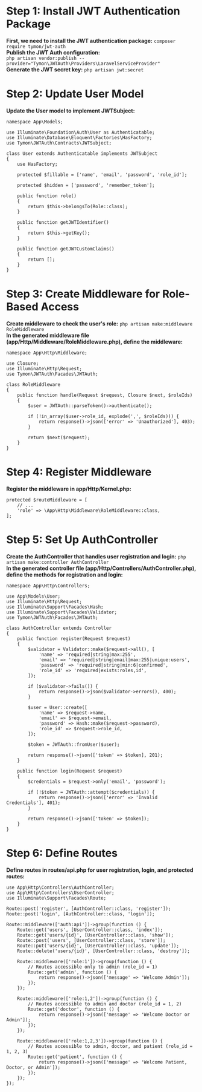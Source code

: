 # Step 1: Install JWT Authentication Package

**First, we need to install the JWT authentication package:** `composer require tymon/jwt-auth`  
**Publish the JWT Auth configuration:**  
`php artisan vendor:publish --provider="Tymon\JWTAuth\Providers\LaravelServiceProvider"`  
**Generate the JWT secret key:** `php artisan jwt:secret`  

# Step 2: Update User Model

**Update the User model to implement JWTSubject:**  
```
namespace App\Models;

use Illuminate\Foundation\Auth\User as Authenticatable;
use Illuminate\Database\Eloquent\Factories\HasFactory;
use Tymon\JWTAuth\Contracts\JWTSubject;

class User extends Authenticatable implements JWTSubject
{
    use HasFactory;

    protected $fillable = ['name', 'email', 'password', 'role_id'];

    protected $hidden = ['password', 'remember_token'];

    public function role()
    {
        return $this->belongsTo(Role::class);
    }

    public function getJWTIdentifier()
    {
        return $this->getKey();
    }

    public function getJWTCustomClaims()
    {
        return [];
    }
}
```

# Step 3: Create Middleware for Role-Based Access

**Create middleware to check the user's role:** `php artisan make:middleware RoleMiddleware`  
**In the generated middleware file (app/Http/Middleware/RoleMiddleware.php), define the middleware:**  
```
namespace App\Http\Middleware;

use Closure;
use Illuminate\Http\Request;
use Tymon\JWTAuth\Facades\JWTAuth;

class RoleMiddleware
{
    public function handle(Request $request, Closure $next, $roleIds)
    {
        $user = JWTAuth::parseToken()->authenticate();

        if (!in_array($user->role_id, explode(',', $roleIds))) {
            return response()->json(['error' => 'Unauthorized'], 403);
        }

        return $next($request);
    }
}
```

# Step 4: Register Middleware

**Register the middleware in app/Http/Kernel.php:**  
```
protected $routeMiddleware = [
    // ...
    'role' => \App\Http\Middleware\RoleMiddleware::class,
];
```

# Step 5: Set Up AuthController

**Create the AuthController that handles user registration and login:** `php artisan make:controller AuthController`  
**In the generated controller file (app/Http/Controllers/AuthController.php), define the methods for registration and login:**  
```
namespace App\Http\Controllers;

use App\Models\User;
use Illuminate\Http\Request;
use Illuminate\Support\Facades\Hash;
use Illuminate\Support\Facades\Validator;
use Tymon\JWTAuth\Facades\JWTAuth;

class AuthController extends Controller
{
    public function register(Request $request)
    {
        $validator = Validator::make($request->all(), [
            'name' => 'required|string|max:255',
            'email' => 'required|string|email|max:255|unique:users',
            'password' => 'required|string|min:6|confirmed',
            'role_id' => 'required|exists:roles,id',
        ]);

        if ($validator->fails()) {
            return response()->json($validator->errors(), 400);
        }

        $user = User::create([
            'name' => $request->name,
            'email' => $request->email,
            'password' => Hash::make($request->password),
            'role_id' => $request->role_id,
        ]);

        $token = JWTAuth::fromUser($user);

        return response()->json(['token' => $token], 201);
    }

    public function login(Request $request)
    {
        $credentials = $request->only('email', 'password');

        if (!$token = JWTAuth::attempt($credentials)) {
            return response()->json(['error' => 'Invalid Credentials'], 401);
        }

        return response()->json(['token' => $token]);
    }
}
```

# Step 6: Define Routes

**Define routes in routes/api.php for user registration, login, and protected routes:**
```
use App\Http\Controllers\AuthController;
use App\Http\Controllers\UserController;
use Illuminate\Support\Facades\Route;

Route::post('register', [AuthController::class, 'register']);
Route::post('login', [AuthController::class, 'login']);

Route::middleware(['auth:api'])->group(function () {
    Route::get('users', [UserController::class, 'index']);
    Route::get('users/{id}', [UserController::class, 'show']);
    Route::post('users', [UserController::class, 'store']);
    Route::put('users/{id}', [UserController::class, 'update']);
    Route::delete('users/{id}', [UserController::class, 'destroy']);
    
    Route::middleware(['role:1'])->group(function () {
        // Routes accessible only to admin (role_id = 1)
        Route::get('admin', function () {
            return response()->json(['message' => 'Welcome Admin']);
        });
    });

    Route::middleware(['role:1,2'])->group(function () {
        // Routes accessible to admin and doctor (role_id = 1, 2)
        Route::get('doctor', function () {
            return response()->json(['message' => 'Welcome Doctor or Admin']);
        });
    });

    Route::middleware(['role:1,2,3'])->group(function () {
        // Routes accessible to admin, doctor, and patient (role_id = 1, 2, 3)
        Route::get('patient', function () {
            return response()->json(['message' => 'Welcome Patient, Doctor, or Admin']);
        });
    });
});
```
